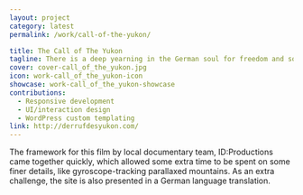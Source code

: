 ```yaml
---
layout: project
category: latest
permalink: /work/call-of-the-yukon/

title: The Call of The Yukon
tagline: There is a deep yearning in the German soul for freedom and solitude in the endless spaces of wilderness.
cover: cover-call_of_the_yukon.jpg
icon: work-call_of_the_yukon-icon
showcase: work-call_of_the_yukon-showcase
contributions:
  - Responsive development
  - UI/interaction design
  - WordPress custom templating
link: http://derrufdesyukon.com/
---
```


The framework for this film by local documentary team, ID:Productions came together quickly, which allowed some extra time to be spent on some finer details, like gyroscope-tracking parallaxed mountains. As an extra challenge, the site is also presented in a German language translation.
